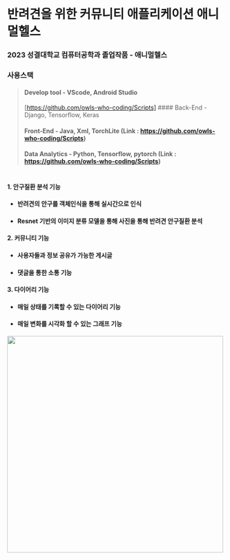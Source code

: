 # 반려견을 위한 커뮤니티 애플리케이션 애니멀헬스
### 2023 성결대학교 컴퓨터공학과 졸업작품 - 애니멀헬스

### 사용스택
> #### Develop tool - VScode, Android Studio 
> [https://github.com/owls-who-coding/Scripts] #### Back-End - Django, Tensorflow, Keras
> #### Front-End - Java, Xml, TorchLite (Link : https://github.com/owls-who-coding/Scripts)
> #### Data Analytics - Python, Tensorflow, pytorch (Link : https://github.com/owls-who-coding/Scripts)

#
#### 1. 안구질환 분석 기능
+ #### 반려견의 안구를 객체인식을 통해 실시간으로 인식
+ #### Resnet 기반의 이미지 분류 모델을 통해 사진을 통해 반려견 안구질환 분석
#### 2. 커뮤니티 기능
+ #### 사용자들과 정보 공유가 가능한 게시글
+ #### 댓글을 통한 소통 기능
#### 3. 다이어리 기능
+ #### 매일 상태를 기록할 수 있는 다이어리 기능
+ #### 매일 변화를 시각화 할 수 있는 그래프 기능
<img src="https://github.com/owls-who-coding/Back-end/assets/74956803/261fddf7-e1e8-4f7e-9824-9797deae5c06" width="500">
